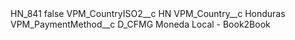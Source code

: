 <?xml version="1.0" encoding="UTF-8"?>
<CustomMetadata xmlns="http://soap.sforce.com/2006/04/metadata" xmlns:xsi="http://www.w3.org/2001/XMLSchema-instance" xmlns:xsd="http://www.w3.org/2001/XMLSchema">
    <label>HN_841</label>
    <protected>false</protected>
    <values>
        <field>VPM_CountryISO2__c</field>
        <value xsi:type="xsd:string">HN</value>
    </values>
    <values>
        <field>VPM_Country__c</field>
        <value xsi:type="xsd:string">Honduras</value>
    </values>
    <values>
        <field>VPM_PaymentMethod__c</field>
        <value xsi:type="xsd:string">D_CFMG Moneda Local - Book2Book</value>
    </values>
</CustomMetadata>
